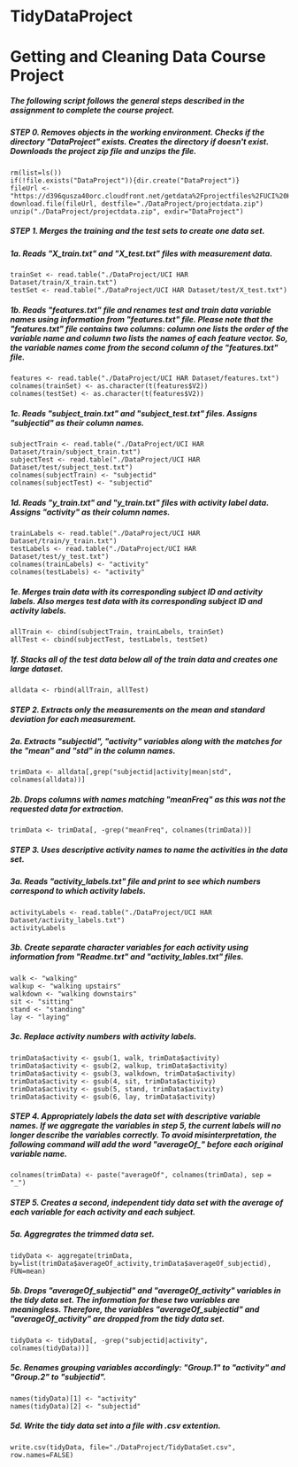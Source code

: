 TidyDataProject
===============
Getting and Cleaning Data Course Project
========================================================

##### The following script follows the general steps described in the assignment to complete the course project.

##### STEP 0. Removes objects in the working environment. Checks if the directory "DataProject" exists. Creates the directory if doesn't exist. Downloads the project zip file and unzips the file.
```{r}
rm(list=ls())
if(!file.exists("DataProject")){dir.create("DataProject")}
fileUrl <- "https://d396qusza40orc.cloudfront.net/getdata%2Fprojectfiles%2FUCI%20HAR%20Dataset.zip"
download.file(fileUrl, destfile="./DataProject/projectdata.zip")
unzip("./DataProject/projectdata.zip", exdir="DataProject")
```
##### STEP 1. Merges the training and the test sets to create one data set.
##### 1a. Reads "X_train.txt" and "X_test.txt" files with measurement data.
```{r}
trainSet <- read.table("./DataProject/UCI HAR Dataset/train/X_train.txt")
testSet <- read.table("./DataProject/UCI HAR Dataset/test/X_test.txt")
```
##### 1b. Reads "features.txt" file and renames test and train data variable names using information from "features.txt" file. Please note that the "features.txt" file contains two columns: column one lists the order of the variable name and column two lists the names of each feature vector. So, the variable names come from the second column of the "features.txt" file.
```{r}
features <- read.table("./DataProject/UCI HAR Dataset/features.txt")
colnames(trainSet) <- as.character(t(features$V2))
colnames(testSet) <- as.character(t(features$V2)) 
```
##### 1c. Reads "subject_train.txt" and "subject_test.txt" files. Assigns "subjectid" as their column names.
```{r}
subjectTrain <- read.table("./DataProject/UCI HAR Dataset/train/subject_train.txt")
subjectTest <- read.table("./DataProject/UCI HAR Dataset/test/subject_test.txt")
colnames(subjectTrain) <- "subjectid"
colnames(subjectTest) <- "subjectid"
```
##### 1d. Reads "y_train.txt" and "y_train.txt" files with activity label data. Assigns "activity" as their column names.
```{r}
trainLabels <- read.table("./DataProject/UCI HAR Dataset/train/y_train.txt")
testLabels <- read.table("./DataProject/UCI HAR Dataset/test/y_test.txt")
colnames(trainLabels) <- "activity"
colnames(testLabels) <- "activity"
```
##### 1e. Merges train data with its corresponding subject ID and activity labels. Also merges test data with its corresponding subject ID and activity labels.
```{r}
allTrain <- cbind(subjectTrain, trainLabels, trainSet)
allTest <- cbind(subjectTest, testLabels, testSet)
```
##### 1f. Stacks all of the test data below all of the train data and creates one large dataset.
```{r}
alldata <- rbind(allTrain, allTest)
```
##### STEP 2.  Extracts only the measurements on the mean and standard deviation for each measurement. 
##### 2a. Extracts "subjectid", "activity" variables along with the matches for the "mean" and "std" in the column names.
```{r}
trimData <- alldata[,grep("subjectid|activity|mean|std", colnames(alldata))]
```
##### 2b. Drops columns with names matching "meanFreq" as this was not the requested data for extraction.
```{r}
trimData <- trimData[, -grep("meanFreq", colnames(trimData))]
```
##### STEP 3.  Uses descriptive activity names to name the activities in the data set.
##### 3a. Reads "activity_labels.txt" file and print to see which numbers correspond to which activity labels.
```{r}
activityLabels <- read.table("./DataProject/UCI HAR Dataset/activity_labels.txt")
activityLabels
```
##### 3b. Create separate character variables for each activity using information from "Readme.txt" and "activity_lables.txt" files.
```{r}
walk <- "walking"
walkup <- "walking upstairs"
walkdown <- "walking downstairs"
sit <- "sitting"
stand <- "standing"
lay <- "laying"
```
##### 3c. Replace activity numbers with activity labels.
```{r}
trimData$activity <- gsub(1, walk, trimData$activity)
trimData$activity <- gsub(2, walkup, trimData$activity)
trimData$activity <- gsub(3, walkdown, trimData$activity)
trimData$activity <- gsub(4, sit, trimData$activity)
trimData$activity <- gsub(5, stand, trimData$activity)
trimData$activity <- gsub(6, lay, trimData$activity)
```
##### STEP 4.	Appropriately labels the data set with descriptive variable names. If we aggregate the variables in step 5, the current labels will no longer describe the variables correctly. To avoid misinterpretation, the following command will add the word "averageOf_" before each original variable name.
```{r}
colnames(trimData) <- paste("averageOf", colnames(trimData), sep = "_")
```
##### STEP 5.	Creates a second, independent tidy data set with the average of each variable for each activity and each subject. 
##### 5a. Aggregrates the trimmed data set.
```{r}
tidyData <- aggregate(trimData, by=list(trimData$averageOf_activity,trimData$averageOf_subjectid), FUN=mean)
```
##### 5b. Drops "averageOf_subjectid" and "averageOf_activity" variables in the tidy data set. The information for these two variables are meaningless. Therefore, the variables "averageOf_subjectid" and "averageOf_activity" are dropped from the tidy data set.
```{r}
tidyData <- tidyData[, -grep("subjectid|activity", colnames(tidyData))]
```
##### 5c. Renames grouping variables accordingly: "Group.1" to "activity" and "Group.2" to "subjectid".
```{r}
names(tidyData)[1] <- "activity"
names(tidyData)[2] <- "subjectid"
```
##### 5d. Write the tidy data set into a file with .csv extention.
```{r}
write.csv(tidyData, file="./DataProject/TidyDataSet.csv", row.names=FALSE)
```

